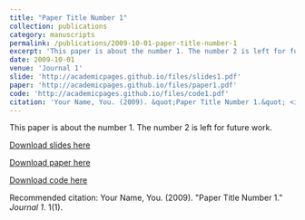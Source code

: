 ```yaml
---
title: "Paper Title Number 1"
collection: publications
category: manuscripts
permalink: /publications/2009-10-01-paper-title-number-1
excerpt: 'This paper is about the number 1. The number 2 is left for future work.'
date: 2009-10-01
venue: 'Journal 1'
slide: 'http://academicpages.github.io/files/slides1.pdf'
paper: 'http://academicpages.github.io/files/paper1.pdf'
code: 'http://academicpages.github.io/files/code1.pdf'
citation: 'Your Name, You. (2009). &quot;Paper Title Number 1.&quot; <i>Journal 1</i>. 1(1).'
---
```

This paper is about the number 1. The number 2 is left for future work.

[Download slides here](http://academicpages.github.io/files/slides1.pdf)

[Download paper here](http://academicpages.github.io/files/paper1.pdf)

[Download code here](http://academicpages.github.io/files/code1.pdf)

Recommended citation: Your Name, You. (2009). "Paper Title Number 1." <i>Journal 1</i>. 1(1).